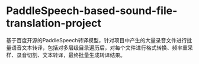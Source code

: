 # PaddleSpeech-based-sound-file-translation-project
基于百度开源的PaddleSpeech转译模型，针对项目中产生的大量录音文件进行批量语音文本转译，包括对多层级目录遍历后，对每个文件进行格式转换、频率重采样、录音切割、文本转译，最终批量生成转译结果。
